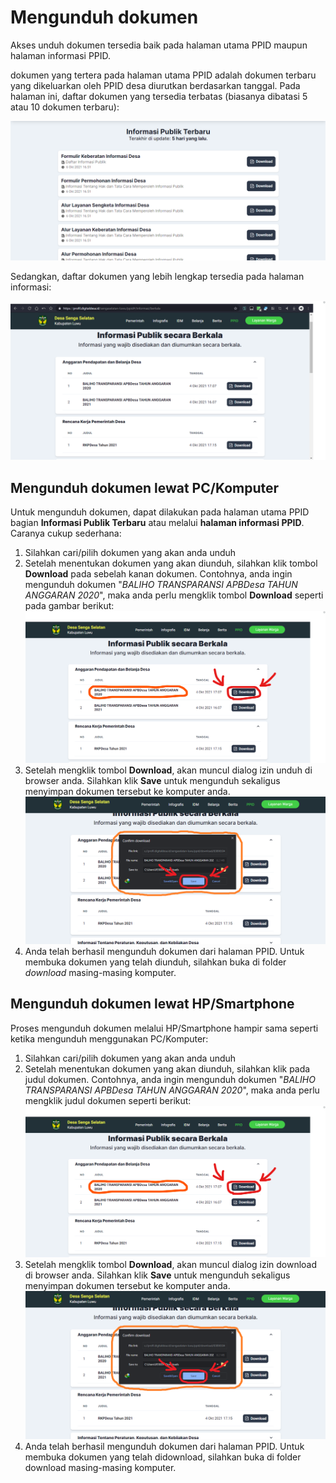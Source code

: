 # Mengunduh dokumen

Akses unduh dokumen tersedia baik pada halaman utama PPID maupun halaman informasi PPID.

dokumen yang tertera pada halaman utama PPID adalah dokumen terbaru yang dikeluarkan oleh PPID desa diurutkan berdasarkan tanggal. 
Pada halaman ini, daftar dokumen yang tersedia terbatas (biasanya dibatasi 5 atau 10 dokumen terbaru):

![informasi-publik-terbaru](../assets/Screenshot%202021-10-12%20112222.png)

Sedangkan, daftar dokumen yang lebih lengkap tersedia pada halaman informasi:

![informasi-ppid](../assets/Screenshot%202021-10-12%20112533.png)

## Mengunduh dokumen lewat PC/Komputer

Untuk mengunduh dokumen, dapat dilakukan pada halaman utama PPID bagian **Informasi Publik Terbaru** atau melalui **halaman informasi PPID**. Caranya cukup sederhana:

1. Silahkan cari/pilih dokumen yang akan anda unduh
2. Setelah menentukan dokumen yang akan diunduh, silahkan klik tombol **Download** pada sebelah kanan dokumen. Contohnya, anda ingin mengunduh dokumen "*BALIHO TRANSPARANSI APBDesa TAHUN ANGGARAN 2020*", maka anda perlu mengklik tombol **Download** seperti pada gambar berikut:
![dokumen-yang-akan-diunduh](../assets/Screenshot%202021-10-12%20112533-2.png)
3. Setelah mengklik tombol **Download**, akan muncul dialog izin unduh di browser anda. Silahkan klik **Save** untuk mengunduh sekaligus menyimpan dokumen tersebut ke komputer anda.
![dokumen-yang-akan-diunduh](../assets/Screenshot%202021-10-12%20115103.png)
4. Anda telah berhasil mengunduh dokumen dari halaman PPID. Untuk membuka dokumen yang telah diunduh, silahkan buka di folder *download* masing-masing komputer.


## Mengunduh dokumen lewat HP/Smartphone

Proses mengunduh dokumen melalui HP/Smartphone hampir sama seperti ketika mengunduh menggunakan PC/Komputer:

1. Silahkan cari/pilih dokumen yang akan anda unduh
2. Setelah menentukan dokumen yang akan diunduh, silahkan klik pada judul dokumen. Contohnya, anda ingin mengunduh dokumen "*BALIHO TRANSPARANSI APBDesa TAHUN ANGGARAN 2020*", maka anda perlu mengklik judul dokumen seperti berikut:
![dokumen-yang-akan-diunduh](../assets/Screenshot%202021-10-12%20112533-2.png)
3. Setelah mengklik tombol **Download**, akan muncul dialog izin download di browser anda. Silahkan klik **Save** untuk mengunduh sekaligus menyimpan dokumen tersebut ke komputer anda.
![dokumen-yang-akan-didownload](../assets/Screenshot%202021-10-12%20115103.png)
4. Anda telah berhasil mengunduh dokumen dari halaman PPID. Untuk membuka dokumen yang telah didownload, silahkan buka di folder download masing-masing komputer.